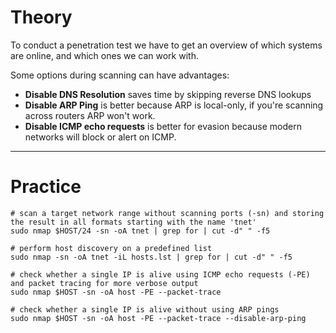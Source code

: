 # Theory
To conduct a penetration test we have to get an overview of which systems are online, and which ones we can work with.

Some options during scanning can have advantages:
* **Disable DNS Resolution** saves time by skipping reverse DNS lookups
* **Disable ARP Ping** is better because ARP is local-only, if you're scanning across routers ARP won't work.
* **Disable ICMP echo requests** is better for evasion because modern networks will block or alert on ICMP.

---

# Practice
```shell
# scan a target network range without scanning ports (-sn) and storing the result in all formats starting with the name 'tnet'
sudo nmap $HOST/24 -sn -oA tnet | grep for | cut -d" " -f5

# perform host discovery on a predefined list
sudo nmap -sn -oA tnet -iL hosts.lst | grep for | cut -d" " -f5

# check whether a single IP is alive using ICMP echo requests (-PE) and packet tracing for more verbose output
sudo nmap $HOST -sn -oA host -PE --packet-trace 

# check whether a single IP is alive without using ARP pings
sudo nmap $HOST -sn -oA host -PE --packet-trace --disable-arp-ping 
```